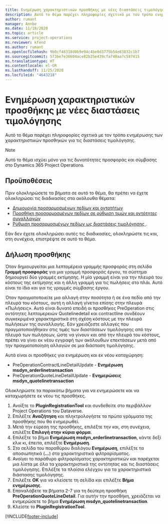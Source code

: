 ```yaml
---
title: Ενημέρωση χαρακτηριστικών προσθήκης με νέες διαστάσεις τιμολόγησης
description: Αυτό το θέμα παρέχει πληροφορίες σχετικά με τον τρόπο ενημέρωσης των χαρακτηριστικών προσθηκών για τις διαστάσεις τιμολόγησης.
author: rumant
manager: Annbe
ms.date: 11/18/2020
ms.topic: article
ms.service: project-operations
ms.reviewer: kfend
ms.author: rumant
ms.openlocfilehash: 9b0cf48318d0b9e94c4be0d3775b54e83832c1b7
ms.sourcegitcommit: 573be7e36604ace82b35e439cfa748aa7c587415
ms.translationtype: HT
ms.contentlocale: el-GR
ms.lasthandoff: 11/25/2020
ms.locfileid: "4643218"
---
```

# <a name="update-plug-in-attributes-with-new-pricing-dimensions"></a>Ενημέρωση χαρακτηριστικών προσθήκης με νέες διαστάσεις τιμολόγησης

Αυτό το θέμα παρέχει πληροφορίες σχετικά με τον τρόπο ενημέρωσης των χαρακτηριστικών προσθηκών για τις διαστάσεις τιμολόγησης.

> [!NOTE]
> Αυτό το θέμα ισχύει μόνο για τις δυνατότητες προσφοράς και σύμβασης στο Dynamics 365 Project Operations.

## <a name="prerequisites"></a>Προϋποθέσεις
Πριν ολοκληρώσετε τα βήματα σε αυτό το θέμα, θα πρέπει να έχετε ολοκληρώσει τις διαδικασίες στα ακόλουθα θέματα:

  - [Δημιουργία προσαρμοσμένων πεδίων και οντοτήτων](create-custom-fields-entities-pricing-dimensions.md) 
  - [Προσθήκη προσαρμοσμένων πεδίων σε ρύθμιση τιμών και οντότητες συναλλαγών ](add-custom-fields-price-setup-transactional-entities.md)
  - [Ρύθμιση προσαρμοσμένων πεδίων ως διαστάσεις τιμολόγησης ](set-up-custom-fields-pricing-dimensions.md). 
  
Εάν δεν έχετε ολοκληρώσει αυτές τις διαδικασίες, ολοκληρώστε τις και, στη συνέχεια, επιστρέψτε σε αυτό το θέμα.

## <a name="register-a-plug-in"></a>Δήλωση προσθήκης
Όταν δημιουργείται μια λεπτομέρεια γραμμής προσφοράς στη σελίδα **Γραμμή προσφοράς** για μια γραμμή προσφοράς έργου, το σύστημα δημιουργεί δύο γραμμές εκτίμησης. Η μία γραμμή είναι για την πλευρά του κόστους της εκτίμησης και η άλλη γραμμή για τις πωλήσεις στο πλάι. Αυτό είναι το ίδιο και για τις γραμμές σύμβασης έργου.

Όταν πραγματοποιείτε μια αλλαγή στην ποσότητα ή σε ένα πεδίο από την πλευρά του κόστους, αυτή η αλλαγή γίνετια επίσης στην πλευρά «Πωλήσεις». Αυτό είναι δυνατό επειδή οι προσθήκες PreOperation στις οντότητες λεπτομερειών Quotelinedetail και contractline συνδέουν συγκεκριμένα χαρακτηριστικά στη σχέση κόστους με την πλευρά πωλήσεων της συναλλαγής. Εάν χρειάζεστε αλλαγές που πραγματοποιήθηκαν στις τιμές των διαστάσεων τιμολόγησης από την πλευρά των πωλήσεων, ώστε να γίνουν και από την πλευρά του κόστους, πρέπει να γίνει εκ νέου εγγραφή των ακόλουθων επεκτάσεων μετά από την πραγματοποίηση αλλαγών σε μια διάσταση τιμολόγησης.

Αυτά είναι οι προσθήκες για ενημέρωση και εκ νέου καταχώρηση:

- PreOperationContractLineDetailUpdate - **Ενημέρωση msdyn_orderlinetransaction**
- PreOperationQuoteLineDetailUpdate - **Ενημερώσεις msdyn_quotelinetransaction**

Ολοκληρώστε τα παρακάτω βήματα για να ενημερώσετε και να καταχωρήσετε εκ νέου τις προσθήκες.

1. Ανοίξτε το **PluginRegistrationTool** και συνδεθείτε στο περιβάλλον Project Operations του Dataverse.
2. Επιλέξτε **Αναζήτηση** και πληκτρολογήστε τα πρώτα γράμματα της προσθήκης που θα ενημερωθεί.
3. Μετά την εύρεση της προσθήκης, επιλέξτε την και, στη συνέχεια, επιλέξτε **Επιλογή στην κύρια φόρμα**.
4. Επιλέξτε το βήμα **Ενημέρωση msdyn_orderlinetransaction**, κάντε δεξί κλικ κι, έπειτα, επιλέξτε **Ενημέρωση**.
5. Στο σελίδα του παραθύρου διαλόγου **Ενημέρωση**, επιλέξτε τα αποσιωπητικά (**...**) στα χαρακτηριστικά φιλτραρίσματος.
6. Ανοίγει το παράθυρο φιλτραρίσματος χαρακτηριστικών και παρέχεται μια λίστα με όλα τα χαρακτηριστικά της οντότητας και τις διαστάσεις τιμολόγησης. Επιλέξτε τα πλαίσια ελέγχου για τα χαρακτηριστικά διάστασης τιμολόγησης.
7. Επιλέξτε **ΟΚ** για να κλείσετε τη σελίδα και επιλέξτε **Βήμα ενημέρωσης**.
8. Επαναλάβετε τα βήματα 2-7 για τη δεύτερη προσθήκη **PreOperationQuoteLineDetail**. Για αυτήν την προσθήκη, χρειάζεται να ενημερώσετε το βήμα **Ενημέρωση msdyn_quotelinetransaction**.
9. Κλείστε το **PluginRegistrationTool**.


[!INCLUDE[footer-include](../includes/footer-banner.md)]
